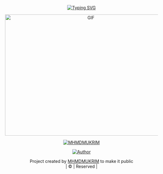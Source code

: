 ## <!-- Typing SVG -->
<p align="center">
    <a href="https://git.io/J0hKr">
        <img
        src="https://readme-typing-svg.herokuapp.com?size=30&width=800&lines=Welcome+To+MHMDMUKRIM+DEVIL-ALPHA+Profile."
            alt="Typing SVG"
        />
    </a>
</p>
<div align="center">
  <p align="center">
<img src="https://tenor.com/view/evil-laugh-evil-plan-evil-smile-creepy-gif-16690925.gif" alt="GIF" width="550" height="400"/>
</p>
 <p align="center">
<a href="#"><img title="MHMDMUKRIM" src="https://img.shields.io/badge/MHMDMUKRIM-pink?colorA=%23ff0000&colorB=%23017e40&style=for-the-badge"></a>
</p>
  <p align="center">
<a href="https://wa.me/qr/P3UWE4GQZKQUL1"><img title="Author" src="https://img.shields.io/badge/Author-MHMDMUKRIM/DEVILALPHA?color=blue&style=for-the-badge&logo=whatsapp"></a>
</p>
</div>
<p align="center">
Project created by <a href="https://github.com/mhmdmukrim">MHMDMUKRIM</a> to make it public
    <br>
       | © |
        Reserved |
    <br> 
</p>
